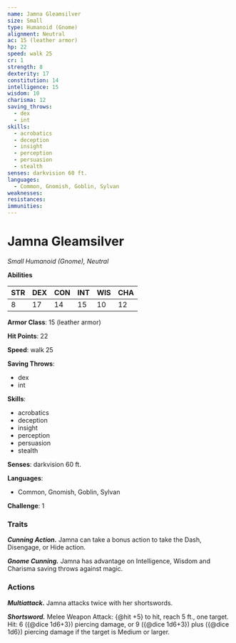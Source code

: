 ```yaml
---
name: Jamna Gleamsilver
size: Small
type: Humanoid (Gnome)
alignment: Neutral
ac: 15 (leather armor)
hp: 22
speed: walk 25
cr: 1
strength: 8
dexterity: 17
constitution: 14
intelligence: 15
wisdom: 10
charisma: 12
saving_throws:
  - dex
  - int
skills:
  - acrobatics
  - deception
  - insight
  - perception
  - persuasion
  - stealth
senses: darkvision 60 ft.
languages:
  - Common, Gnomish, Goblin, Sylvan
weaknesses:
resistances:
immunities:
---
```


# Jamna Gleamsilver

*Small Humanoid (Gnome), Neutral*

**Abilities**

| STR | DEX | CON | INT | WIS | CHA |
| --- | --- | --- | --- | --- | --- |
| 8 | 17 | 14 | 15 | 10 | 12 |

**Armor Class**: 15 (leather armor)

**Hit Points**: 22

**Speed**: walk 25

**Saving Throws**:
  - dex
  - int

**Skills**:
  - acrobatics
  - deception
  - insight
  - perception
  - persuasion
  - stealth

**Senses**: darkvision 60 ft.

**Languages**:
  - Common, Gnomish, Goblin, Sylvan

**Challenge**: 1

### Traits
***Cunning Action.*** Jamna can take a bonus action to take the Dash, Disengage, or Hide action.

***Gnome Cunning.*** Jamna has advantage on Intelligence, Wisdom and Charisma saving throws against magic.

### Actions
***Multiattack.*** Jamna attacks twice with her shortswords.

***Shortsword.*** Melee Weapon Attack: {@hit +5} to hit, reach 5 ft., one target. Hit: 6 ({@dice 1d6+3}) piercing damage, or 9 ({@dice 1d6+3}) plus ({@dice 1d6}) piercing damage if the target is Medium or larger.

